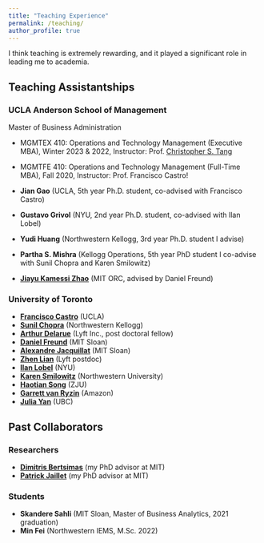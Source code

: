 ```yaml
---
title: "Teaching Experience"
permalink: /teaching/
author_profile: true
---
```


I think teaching is extremely rewarding, and it played a significant role in leading me to academia.

## Teaching Assistantships

### UCLA Anderson School of Management

Master of Business Administration
- MGMTEX 410: Operations and Technology Management (Executive MBA), Winter 2023 & 2022, Instructor: Prof. <a href="https://www.anderson.ucla.edu/faculty-and-research/decisions-operations-and-technology-management/faculty/tang">Christopher S. Tang</a>
- MGMTFE 410: Operations and Technology Management (Full-Time MBA), Fall 2020, Instructor: Prof. Francisco Castro!


- **Jian Gao** (UCLA, 5th year Ph.D. student, co-advised with Francisco Castro)
- **Gustavo Grivol** (NYU, 2nd year Ph.D. student, co-advised with Ilan Lobel)
- **Yudi Huang** (Northwestern Kellogg, 3rd year Ph.D. student I advise) 
- **Partha S. Mishra** (Kellogg Operations, 5th year PhD student I co-advise with Sunil Chopra and Karen Smilowitz)
- **[Jiayu Kamessi Zhao](https://kamessizhao.github.io/)** (MIT ORC, advised by Daniel Freund)


### University of Toronto
- **[Francisco Castro](https://fcocastro.github.io/)** (UCLA)
- **[Sunil Chopra](https://www.kellogg.northwestern.edu/faculty/directory/chopra_sunil.aspx)** (Northwestern Kellogg)
- **[Arthur Delarue](https://adelarue.github.io/)** (Lyft Inc., post doctoral fellow)
- **[Daniel Freund](https://mitsloan.mit.edu/faculty/directory/daniel-freund)** (MIT Sloan)
- **[Alexandre Jacquillat](https://mitsloan.mit.edu/faculty/directory/alexandre-jacquillat)** (MIT Sloan)
- **[Zhen Lian](https://www.zhenlian.me/)** (Lyft postdoc)
- **[Ilan Lobel](https://www.stern.nyu.edu/faculty/bio/ilan-lobel)** (NYU)
- **[Karen Smilowitz](http://users.iems.northwestern.edu/~smilo/)** (Northwestern University)
- **[Haotian Song](https://trevorhsong.github.io/)** (ZJU)
- **[Garrett van Ryzin](https://www.linkedin.com/in/garrett-van-ryzin-7084a1/)** (Amazon)
- **[Julia Yan](https://www.sauder.ubc.ca/people/julia-yan)** (UBC)

## Past Collaborators

### Researchers
- **[Dimitris Bertsimas](https://dbertsim.mit.edu/)** (my PhD advisor at MIT)
- **[Patrick Jaillet](http://web.mit.edu/jaillet/www/)** (my PhD advisor at MIT)

### Students
- **Skandere Sahli** (MIT Sloan, Master of Business Analytics, 2021 graduation)
- **Min Fei** (Northwestern IEMS, M.Sc. 2022)

